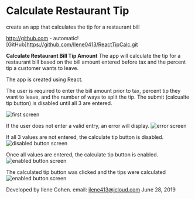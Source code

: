 # Calculate Restaurant Tip
create an app that calculates the tip for a restaurant bill

http://github.com - automatic!
[GitHub]https://github.com/Ilene0413/ReactTipCalc.git

**Calculate Restaurant Bill Tip Amount** The app will calculate the tip for a restaurant bill based on the bill amount entered before tax and the percent tip a customer wants to leave.

The app is created using React.

The user is required to enter the bill amount prior to tax, percent tip they want to leave, and the number of ways to split the tip.  The submit (calcualte tip button) is disabled until all 3 are entered. 

![first screen](https://github.com/Ilene0413/ReactTipCalc/client/images/homepage.png)

If the user does not enter a valid entry, an error will display.
![error screen](https://github.com/Ilene0413/ReactTipCalc/client/images/error.png)

If all 3 values are not entered, the calculate tip button is disabled.
![disabled button screen](https://github.com/Ilene0413/ReactTipCalc/client/images/disable.png)

Once all values are entered, the calculate tip button is enabled.
![enabled button screen](https://github.com/Ilene0413/ReactTipCalc/client/images/allentries.png)

The calculated tip button was clicked and the tips were calculated
![enabled button screen](https://github.com/Ilene0413/ReactTipCalc/client/images/calctip.png)


Developed by Ilene Cohen.
email: ilene413@icloud.com
June 28, 2019
